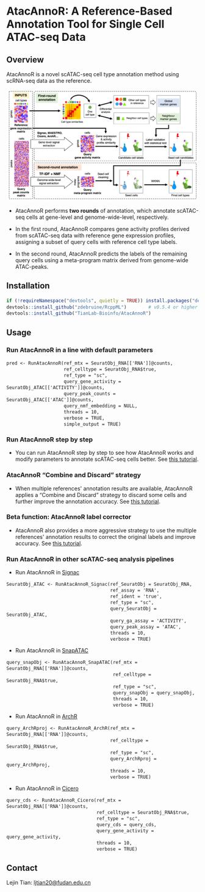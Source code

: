 # AtacAnnoR: A Reference-Based Annotation Tool for Single Cell ATAC-seq Data

## Overview

AtacAnnoR is a novel scATAC-seq cell type annotation method using scRNA-seq data as the reference. 

<img src="https://github.com/Telogen/AtacAnnoR/blob/main/figures/fig1A.png" width="800">

- AtacAnnoR performs **two rounds** of annotation, which annotate scATAC-seq cells at gene-level and genome-wide-level, respectively.

- In the first round, AtacAnnoR compares gene activity profiles derived from scATAC-seq data with reference gene expression profiles, assigning a subset of query cells with reference cell type labels. 

- In the second round, AtacAnnoR predicts the labels of the remaining query cells using a meta-program matrix derived from genome-wide ATAC-peaks. 



## Installation

```R
if (!requireNamespace("devtools", quietly = TRUE)) install.packages("devtools")
devtools::install_github("zdebruine/RcppML")        # v0.5.4 or higher
devtools::install_github("TianLab-Bioinfo/AtacAnnoR")
```


## Usage


### Run AtacAnnoR in a line with default parameters

```
pred <- RunAtacAnnoR(ref_mtx = SeuratObj_RNA[['RNA']]@counts, 
                     ref_celltype = SeuratObj_RNA$true, 
                     ref_type = "sc",
                     query_gene_activity = SeuratObj_ATAC[['ACTIVITY']]@counts, 
                     query_peak_counts = SeuratObj_ATAC[['ATAC']]@counts, 
                     query_nmf_embedding = NULL,
                     threads = 10, 
                     verbose = TRUE, 
                     simple_output = TRUE) 
```

### Run AtacAnnoR step by step

- You can run AtacAnnoR step by step to see how AtacAnnoR works and modify parameters to annotate scATAC-seq cells better. See [this tutorial](https://telogen.github.io/AtacAnnoR/Run_AtacAnnoR_step_by_step.html).


### AtacAnnoR “Combine and Discard” strategy

- When multiple references' annotation results are available, AtacAnnoR applies a “Combine and Discard” strategy to discard some cells and further improve the annotation accuracy. See [this tutorial](https://telogen.github.io/AtacAnnoR/Combine_and_Discard.html).



### Beta function: AtacAnnoR label corrector

- AtacAnnoR also provides a more aggressive strategy to use the multiple references' annotation results to correct the original labels and improve accuracy. See [this tutorial](https://telogen.github.io/AtacAnnoR/AtacAnnoR_label_corrector.html).




### Run AtacAnnoR in other scATAC-seq analysis pipelines


- Run AtacAnnoR in [Signac](https://stuartlab.org/signac)

```
SeuratObj_ATAC <- RunAtacAnnoR_Signac(ref_SeuratObj = SeuratObj_RNA,
                                      ref_assay = 'RNA',
                                      ref_ident = 'true',
                                      ref_type = "sc",
                                      query_SeuratObj = SeuratObj_ATAC,
                                      query_ga_assay = 'ACTIVITY',
                                      query_peak_assay = 'ATAC',
                                      threads = 10, 
                                      verbose = TRUE)
```

- Run AtacAnnoR in [SnapATAC](https://github.com/r3fang/SnapATAC)


```
query_snapObj <- RunAtacAnnoR_SnapATAC(ref_mtx = SeuratObj_RNA[['RNA']]@counts, 
                                       ref_celltype = SeuratObj_RNA$true, 
                                       ref_type = "sc",
                                       query_snapObj = query_snapObj,
                                       threads = 10, 
                                       verbose = TRUE)
```


- Run AtacAnnoR in [ArchR](https://www.archrproject.com/bookdown)

```
query_ArchRproj <- RunAtacAnnoR_ArchR(ref_mtx = SeuratObj_RNA[['RNA']]@counts, 
                                      ref_celltype = SeuratObj_RNA$true, 
                                      ref_type = "sc",
                                      query_ArchRproj = query_ArchRproj,
                                      threads = 10, 
                                      verbose = TRUE)
```

- Run AtacAnnoR in [Cicero](https://cole-trapnell-lab.github.io/cicero-release/)

```
query_cds <- RunAtacAnnoR_Cicero(ref_mtx = SeuratObj_RNA[['RNA']]@counts, 
                                 ref_celltype = SeuratObj_RNA$true, 
                                 ref_type = "sc",
                                 query_cds = query_cds,
                                 query_gene_activity = query_gene_activity,
                                 threads = 10, 
                                 verbose = TRUE)
```



## Contact

Lejin Tian: ljtian20@fudan.edu.cn


